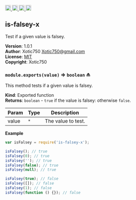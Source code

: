 <a href="https://travis-ci.org/Xotic750/is-falsey-x"
   title="Travis status">
<img
   src="https://travis-ci.org/Xotic750/is-falsey-x.svg?branch=master"
   alt="Travis status" height="18"/>
</a>
<a href="https://david-dm.org/Xotic750/is-falsey-x"
   title="Dependency status">
<img src="https://david-dm.org/Xotic750/is-falsey-x.svg"
   alt="Dependency status" height="18"/>
</a>
<a href="https://david-dm.org/Xotic750/is-falsey-x#info=devDependencies"
   title="devDependency status">
<img src="https://david-dm.org/Xotic750/is-falsey-x/dev-status.svg"
   alt="devDependency status" height="18"/>
</a>
<a href="https://badge.fury.io/js/is-falsey-x" title="npm version">
<img src="https://badge.fury.io/js/is-falsey-x.svg"
   alt="npm version" height="18"/>
</a>
<a name="module_is-falsey-x"></a>

## is-falsey-x
Test if a given value is falsey.

**Version**: 1.0.1  
**Author**: Xotic750 <Xotic750@gmail.com>  
**License**: [MIT](&lt;https://opensource.org/licenses/MIT&gt;)  
**Copyright**: Xotic750  
<a name="exp_module_is-falsey-x--module.exports"></a>

### `module.exports(value)` ⇒ <code>boolean</code> ⏏
This method tests if a given value is falsey.

**Kind**: Exported function  
**Returns**: <code>boolean</code> - `true` if the value is falsey: otherwise `false`.  

| Param | Type | Description |
| --- | --- | --- |
| value | <code>\*</code> | The value to test. |

**Example**  
```js
var isFalsey = require('is-falsey-x');

isFalsey(); // true
isFalsey(0); // true
isFalsey(''); // true
isFalsey(false); // true
isFalsey(null); // true

isFalsey(true); // false
isFalsey([]); // false
isFalsey(1); // false
isFalsey(function () {}); // false
```
